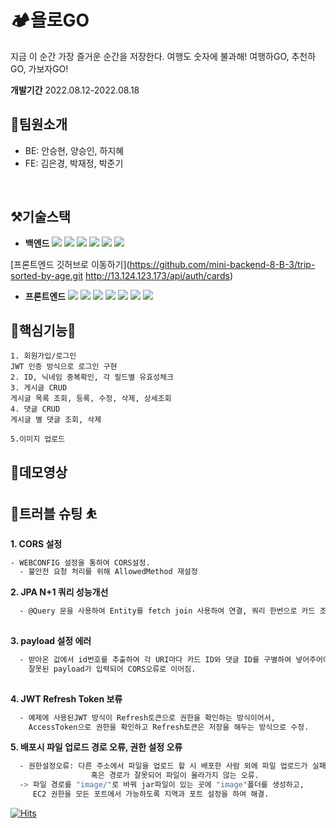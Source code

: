 # 🏕️욜로GO

지금 이 순간 가장 즐거운 순간을 저장한다.
여행도 숫자에 불과해!
여행하GO, 추천하GO, 가보자GO!

**개발기간**
2022.08.12-2022.08.18


## 👥팀원소개

- BE: 안승현, 양승인, 하지혜
- FE: 김은경, 박재정, 박준기
<br>

## ⚒️기술스택

* **백엔드**
<img src="https://img.shields.io/badge/SpringBoot-6DB33F?style=flat&logo=SpringBoot&logoColor=white"/> <img src="https://img.shields.io/badge/Spring Security-6DB33F?style=flat&logo=Spring Security&logoColor=white"/> <img src="https://img.shields.io/badge/Java-007396?style=flat&logo=java&logoColor=white"/>  <img src="https://img.shields.io/badge/JWT-000000?style=flat&logo=JWT&logoColor=white"/> <img src="https://img.shields.io/badge/Gradle-02303A?style=flat&logo=Gradle&logoColor=white"/> <img src="https://img.shields.io/badge/amazon s3-569A31?flat&logo=Gradle&logo=amazons3&logoColor=green">

[프론트엔드 깃허브로 이동하기](https://github.com/mini-backend-8-B-3/trip-sorted-by-age.git
http://13.124.123.173/api/auth/cards)

* **프론트엔드**
<img src="https://img.shields.io/badge/html5-E34F26?style=flat&logo=Gradle&logo=html5&logoColor=white"/> <img src="https://img.shields.io/badge/css-1572B6?style=flat&logo=css3&logo=Gradle&logoColor=white"/> <img src="https://img.shields.io/badge/javascript-F7DF1E?style=flat&logo=Gradle&logo=javascript&logoColor=black"/> <img src="https://img.shields.io/badge/react-61DAFB?style=flat&logo=react&logo=Gradle&logoColor=black"/> <img src="https://img.shields.io/badge/styled components-DB7093?style=flat&logo=Gradle&logo=styledcomponents&logoColor=pink"/> <img src="https://img.shields.io/badge/react query-61DAFB?style=flat&logo=Gradle&logo=reactquery&logoColor=FF4154"/> <img src="https://img.shields.io/badge/amazon s3-569A31?style=flat&logo=amazons3&logoColor=green">


## 🌟핵심기능🌟

```
1. 회원가입/로그인
JWT 인증 방식으로 로그인 구현
2. ID, 닉네임 중복확인, 각 필드별 유효성체크
3. 게시글 CRUD
게시글 목록 조회, 등록, 수정, 삭제, 상세조회
4. 댓글 CRUD
게시글 별 댓글 조회, 삭제
  
5.이미지 업로드
```

## 🎥데모영상


## 🏀트러블 슈팅 ⛹️

**1. CORS 설정** 
```sh
- WEBCONFIG 설정을 통하여 CORS설정. 
  - 불안전 요청 처리를 위해 AllowedMethod 재설정
```  


**2. JPA N+1 쿼리 성능개선** 
```sh
  - @Query 문을 사용하여 Entity를 fetch join 사용하여 연결, 쿼리 한번으로 카드 조회하도록 함. 
  
```
   
   
**3. payload 설정 에러** 
```sh
  - 받아온 값에서 id번호를 추출하여 각 URI마다 카드 ID와 댓글 ID를 구별하여 넣어주어야 하는데 
    잘못된 payload가 입력되어 CORS오류로 이어짐. 
  
```


**4. JWT Refresh Token 보류** 
```sh
  - 예제에 사용된JWT 방식이 Refresh토큰으로 권한을 확인하는 방식이어서, 
    AccessToken으로 권한을 확인하고 Refresh토큰은 저장을 해두는 방식으로 수정. 
```


**5. 배포시 파일 업로드 경로 오류, 권한 설정 오류** 
```sh
  - 권한설정오류: 다른 주소에서 파일을 업로드 할 시 배포한 사람 외에 파일 업로드가 실패하는 현상, 
                  혹은 경로가 잘못되어 파일이 올라가지 않는 오류. 
  -> 파일 경로를 "image/"로 바꿔 jar파일이 있는 곳에 "image"폴더를 생성하고, 
     EC2 권한을 모든 포트에서 가능하도록 지역과 포트 설정을 하여 해결. 
```
  
  
  
  [![Hits](https://hits.seeyoufarm.com/api/count/incr/badge.svg?url=https%3A%2F%2Fgithub.com%2Fmini-backend-8-B-3%2Ftrip-sorted-by-age.git&count_bg=%23FF8000&title_bg=%23615E67&icon=spring.svg&icon_color=%23FFFFFF&title=%EC%A1%B0%ED%9A%8C%EC%88%98&edge_flat=false)](https://hits.seeyoufarm.com)

